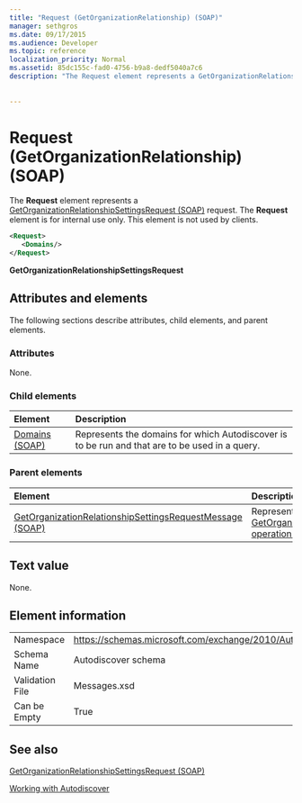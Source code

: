 ```yaml
---
title: "Request (GetOrganizationRelationship) (SOAP)"
manager: sethgros
ms.date: 09/17/2015
ms.audience: Developer
ms.topic: reference
localization_priority: Normal
ms.assetid: 85dc155c-fad0-4756-b9a8-dedf5040a7c6
description: "The Request element represents a GetOrganizationRelationshipSettingsRequest (SOAP) request. The Request element is for internal use only. This element is not used by clients."
 
 
---
```


# Request (GetOrganizationRelationship) (SOAP)

The **Request** element represents a [GetOrganizationRelationshipSettingsRequest (SOAP)](getorganizationrelationshipsettingsrequest-soap.md) request. The **Request** element is for internal use only. This element is not used by clients. 
  
```XML
<Request>
   <Domains/>
</Request>
```

 **GetOrganizationRelationshipSettingsRequest**
## Attributes and elements

The following sections describe attributes, child elements, and parent elements.
  
### Attributes

None.
  
### Child elements

|**Element**|**Description**|
|:-----|:-----|
|[Domains (SOAP)](domains-soap.md) <br/> |Represents the domains for which Autodiscover is to be run and that are to be used in a query.  <br/> |
   
### Parent elements

|**Element**|**Description**|
|:-----|:-----|
|[GetOrganizationRelationshipSettingsRequestMessage (SOAP)](getorganizationrelationshipsettingsrequestmessage-soap.md) <br/> |Represents a [GetOrganizationRelationshipSettings operation (SOAP)](getorganizationrelationshipsettings-operation-soap.md) operation request.  <br/> |
   
## Text value

None.
  
## Element information

|||
|:-----|:-----|
|Namespace  <br/> |https://schemas.microsoft.com/exchange/2010/Autodiscover  <br/> |
|Schema Name  <br/> |Autodiscover schema  <br/> |
|Validation File  <br/> |Messages.xsd  <br/> |
|Can be Empty  <br/> |True  <br/> |
   
## See also



[GetOrganizationRelationshipSettingsRequest (SOAP)](getorganizationrelationshipsettingsrequest-soap.md)


[Working with Autodiscover](http://msdn.microsoft.com/library/39726b67-2eb2-451b-9307-cfd0b518b55c%28Office.15%29.aspx)

